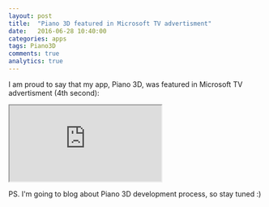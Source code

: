 ```yaml
---
layout: post
title:  "Piano 3D featured in Microsoft TV advertisment"
date:   2016-06-28 10:40:00
categories: apps
tags: Piano3D
comments: true
analytics: true
---
```


I am proud to say that my app, Piano 3D, was featured in Microsoft TV advertisment (4th second):
<div class="videowrapper">
    <iframe src="https://www.youtube.com/embed/TMATD2qk564" allowfullscreen></iframe>
</div>

PS. I'm going to blog about Piano 3D development process, so stay tuned :)